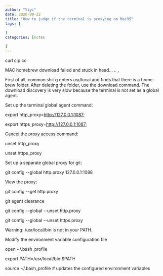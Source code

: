 ```yaml
---
author: "Yiyi"
date: 2020-09-22
title: "How to judge if the terminal is proxying on MacOS"
tags: [
 
]
categories: [notes

]
---
```

curl cip.cc


MAC homebrew download failed and stuck in head... .. ,

First of all, common shit g enters usr/local and finds that there is a home-brew folder. After deleting the folder, use the download command. The download discovery is very slow because the terminal is not set as a global agent.


Set up the terminal global agent command:

export http_proxy=http://127.0.0.1:1087;

export https_proxy=http://127.0.0.1:1087;

Cancel the proxy access command:

unset http_proxy

unset https_proxy


Set up a separate global proxy for git:

git config --global http.proxy 127.0.0.1:1088

View the proxy:

git config --get http.proxy

git agent clearance

git config --global --unset http.proxy

git config --global --unset https.proxy


Warning: /usr/local/bin is not in your PATH.

Modify the environment variable configuration file

open ~/.bash_profile

export PATH=/usr/local/bin:$PATH

source ~/.bash_profile # updates the configured environment variables

<!-- curl cip.cc


MAC下载homebrew失败卡在了head ……..，

首先common shit g进入到usr/local中发现存在home-brew文件夹，将文件夹删除后，再使用下载命令。下载发现速度非常慢，因为没有把终端设置为全局代理。


设置终端全局代理命令：

export http_proxy=http://127.0.0.1:1087;

export https_proxy=http://127.0.0.1:1087;

取消代理访问命令：

unset http_proxy 

unset https_proxy 


单独为git设置全局代理：

git config --global http.proxy 127.0.0.1:1088

查看代理：

git config --get http.proxy

git代理清除

git config --global --unset http.proxy

git config --global --unset https.proxy


安装完成后有警告Warning: /usr/local/bin is not in your PATH.

修改环境变量配置文件

open ~/.bash_profile

文件中写： export PATH=/usr/local/bin:$PATH

source ~/.bash_profile #更新配置后的环境变量

 -->
